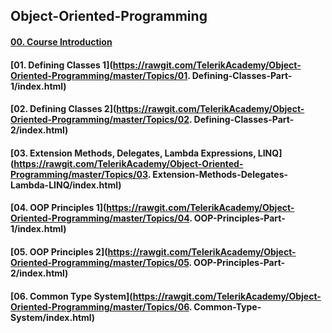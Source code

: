 ## Object-Oriented-Programming

#### [00. Course Introduction](https://rawgit.com/TelerikAcademy/Object-Oriented-Programming/master/Topics/00.%20Course-intro/index.html) 


#### [01. Defining Classes 1](https://rawgit.com/TelerikAcademy/Object-Oriented-Programming/master/Topics/01. Defining-Classes-Part-1/index.html)


#### [02. Defining Classes 2](https://rawgit.com/TelerikAcademy/Object-Oriented-Programming/master/Topics/02. Defining-Classes-Part-2/index.html) 

#### [03. Extension Methods, Delegates, Lambda Expressions, LINQ](https://rawgit.com/TelerikAcademy/Object-Oriented-Programming/master/Topics/03. Extension-Methods-Delegates-Lambda-LINQ/index.html)


#### [04. OOP Principles 1](https://rawgit.com/TelerikAcademy/Object-Oriented-Programming/master/Topics/04. OOP-Principles-Part-1/index.html) 

#### [05. OOP Principles 2](https://rawgit.com/TelerikAcademy/Object-Oriented-Programming/master/Topics/05. OOP-Principles-Part-2/index.html) 

#### [06. Common Type System](https://rawgit.com/TelerikAcademy/Object-Oriented-Programming/master/Topics/06. Common-Type-System/index.html)
